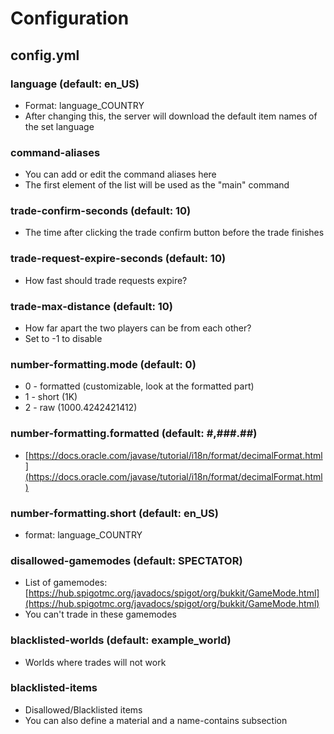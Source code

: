 # Configuration

## config.yml

### language (default: en_US)

* Format: language_COUNTRY
* After changing this, the server will download the default item names of the set language

### command-aliases

* You can add or edit the command aliases here
* The first element of the list will be used as the "main" command

### trade-confirm-seconds (default: 10)

* The time after clicking the trade confirm button before the trade finishes

### trade-request-expire-seconds (default: 10)

* How fast should trade requests expire?

### trade-max-distance (default: 10)

* How far apart the two players can be from each other?
* Set to -1 to disable

### number-formatting.mode (default: 0)

* 0 - formatted (customizable, look at the formatted part)
* 1 - short (1K)
* 2 - raw (1000.4242421412)

### number-formatting.formatted (default: #,###.##)

* [https://docs.oracle.com/javase/tutorial/i18n/format/decimalFormat.html](https://docs.oracle.com/javase/tutorial/i18n/format/decimalFormat.html)

### number-formatting.short (default: en_US)

* format: language_COUNTRY

### disallowed-gamemodes (default: SPECTATOR)

* List of gamemodes: [https://hub.spigotmc.org/javadocs/spigot/org/bukkit/GameMode.html](https://hub.spigotmc.org/javadocs/spigot/org/bukkit/GameMode.html)
* You can't trade in these gamemodes

### blacklisted-worlds (default: example_world)

* Worlds where trades will not work

### blacklisted-items

* Disallowed/Blacklisted items
* You can also define a material and a name-contains subsection